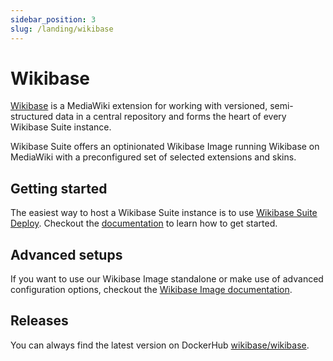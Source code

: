 ```yaml
---
sidebar_position: 3
slug: /landing/wikibase
---
```


# Wikibase

[Wikibase](https://www.mediawiki.org/wiki/Wikibase) is a MediaWiki extension for working with versioned, semi-structured data in a central repository and forms the heart of every Wikibase Suite instance.

Wikibase Suite offers an optinionated Wikibase Image running Wikibase on MediaWiki with a preconfigured set of selected extensions and skins.

## Getting started

The easiest way to host a Wikibase Suite instance is to use [Wikibase Suite Deploy](./getting_started.md). Checkout the [documentation](./../deploy) to learn how to get started.

## Advanced setups

If you want to use our Wikibase Image standalone or make use of advanced configuration options, checkout the [Wikibase Image documentation](./wikibase).

## Releases
You can always find the latest version on DockerHub [wikibase/wikibase](https://hub.docker.com/u/wikibase/wikibase).
